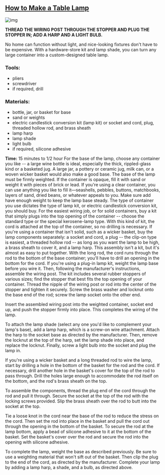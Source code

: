 ## [How to Make a Table Lamp](https://home.howstuffworks.com/how-to-build-a-lamp.htm#page1)



![img](https://cdn.hswstatic.com/gif/how-to-build-a-lamp-1.jpg)

**THREAD THE WIRING POST THROUGH THE STOPPER AND PLUG THE STOPPER IN; ADD A HARP AND A LIGHT BULB.**

No home can function without light, and nice-looking fixtures don't have to be expensive. With a hardware-store kit and lamp shade, you can turn any large container into a custom-designed table lamp.

### Tools:

- pliers
- screwdriver
- if required, drill

### Materials:

- bottle, jar, or basket for base
- sand or weights
- electric candlestick conversion kit (lamp kit) or socket and cord, plug, threaded hollow rod, and brass sheath
- lamp harp
- lamp shade
- light bulb
- if required, silicone adhesive

**Time:** 15 minutes to 1/2 hour For the base of the lamp, choose any container you like -- a large wine bottle is ideal, especially the thick, rippled-glass kind or a basketed jug. A large jar, a pottery or ceramic jug, milk can, or a woven wicker basket would also make a good base. The base of the lamp must be firmly weighted. If the container is opaque, fill it with sand or weight it with pieces of brick or lead. If you're using a clear container, you can use anything you like to fill it—seashells, pebbles, buttons, matchbooks, layers of sand, dried beans, or whatever appeals to you. Make sure add have enough weight to keep the lamp base steady. The type of container you use dictates the type of lamp kit, or electric candlestick conversion kit, you should buy. For the easiest wiring job, or for solid containers, buy a kit that simply plugs into the top opening of the container -- choose the standard type or the special kerosene-lamp type. With this kind of kit, the cord is attached at the top of the container, so no drilling is necessary. If you're using a container that isn't solid, such as a wicker basket, buy the lamp components separately: a socket and cord, a plug -- the clip-on type is easiest, a threaded hollow rod -- as long as you want the lamp to be high, a brass sheath to cover it, and a lamp harp. This assembly isn't a kit, but it's almost as easy to put together. With the long rod, the cord runs through the rod to the bottom of the base container; you'll have to drill an opening in the bottom for the cord. If you're using a plug-in lamp kit, weight the lamp base before you wire it. Then, following the manufacturer's instructions, assemble the wiring post. The kit includes several rubber stoppers of various sizes; find the stopper that best fits the top opening of your container. Thread the nipple of the wiring post or rod into the center of the stopper and tighten it securely. Screw the brass washer and locknut onto the base end of the rod; screw the lamp socket onto the other end.

Insert the assembled wiring post into the weighted container, socket end up, and push the stopper firmly into place. This completes the wiring of the lamp.

To attach the lamp shade (select any one you'd like to complement your lamp's base), add a lamp harp, which is a screw-on wire attachment. Attach the harp to the socket base as directed by the manufacturer. Then, remove the locknut at the top of the harp, set the lamp shade into place, and replace the locknut. Finally, screw a light bulb into the socket and plug the lamp in.

If you're using a wicker basket and a long threaded rod to wire the lamp, start by drilling a hole in the bottom of the basket for the rod and the cord. If necessary, drill another hole in the basket's cover for the top of the rod to pass through. Drill the holes large enough to accommodate the rod itself on the bottom, and the rod's brass sheath on the top.

To assemble the components, thread the plug end of the cord through the rod and pull it through. Secure the socket at the top of the rod with the locking screws provided. Slip the brass sheath over the rod to butt into the socket at the top.

Tie a loose knot in the cord near the base of the rod to reduce the stress on the cord. Then set the rod into place in the basket and pull the cord out through the opening in the bottom of the basket. To secure the rod at the lamp bottom, apply a bead of silicone adhesive to it at the bottom of the basket. Set the basket's cover over the rod and secure the rod into the opening with silicone adhesive.

To complete the lamp, weight the base as described previously. Be sure to use a weighting material that won't sift out of the basket. Then clip the plug to the end of the cord, as directed by the manufacturer. Complete your lamp by adding a lamp harp, a shade, and a bulb, as directed above.